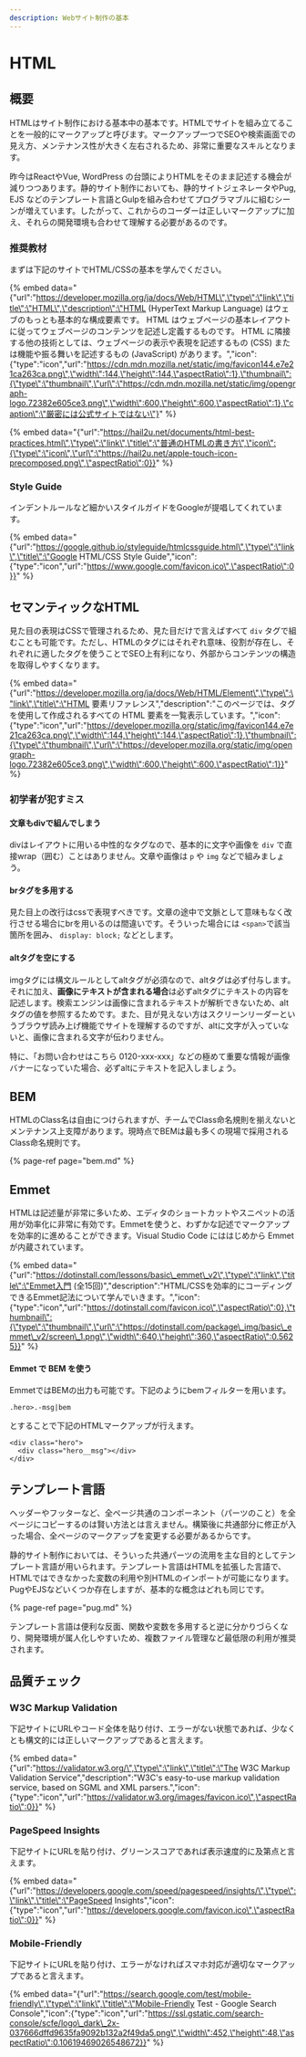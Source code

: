 ```yaml
---
description: Webサイト制作の基本
---
```


# HTML

## 概要

HTMLはサイト制作における基本中の基本です。HTMLでサイトを組み立てることを一般的にマークアップと呼びます。マークアップ一つでSEOや検索画面での見え方、メンテナンス性が大きく左右されるため、非常に重要なスキルとなります。

昨今はReactやVue, WordPress の台頭によりHTMLをそのまま記述する機会が減りつつあります。静的サイト制作においても、静的サイトジェネレータやPug, EJS などのテンプレート言語とGulpを組み合わせてプログラマブルに組むシーンが増えています。したがって、これからのコーダーは正しいマークアップに加え、それらの開発環境も合わせて理解する必要があるのです。

### 推奨教材

まずは下記のサイトでHTML/CSSの基本を学んでください。

{% embed data="{\"url\":\"https://developer.mozilla.org/ja/docs/Web/HTML\",\"type\":\"link\",\"title\":\"HTML\",\"description\":\"HTML \(HyperText Markup Language\) はウェブのもっとも基本的な構成要素です。 HTML はウェブページの基本レイアウトに従ってウェブページのコンテンツを記述し定義するものです。 HTML に隣接する他の技術としては、ウェブページの表示や表現を記述するもの \(CSS\) または機能や振る舞いを記述するもの \(JavaScript\) があります。\",\"icon\":{\"type\":\"icon\",\"url\":\"https://cdn.mdn.mozilla.net/static/img/favicon144.e7e21ca263ca.png\",\"width\":144,\"height\":144,\"aspectRatio\":1},\"thumbnail\":{\"type\":\"thumbnail\",\"url\":\"https://cdn.mdn.mozilla.net/static/img/opengraph-logo.72382e605ce3.png\",\"width\":600,\"height\":600,\"aspectRatio\":1},\"caption\":\"厳密には公式サイトではない\"}" %}

{% embed data="{\"url\":\"https://hail2u.net/documents/html-best-practices.html\",\"type\":\"link\",\"title\":\"普通のHTMLの書き方\",\"icon\":{\"type\":\"icon\",\"url\":\"https://hail2u.net/apple-touch-icon-precomposed.png\",\"aspectRatio\":0}}" %}

### Style Guide

インデントルールなど細かいスタイルガイドをGoogleが提唱してくれています。

{% embed data="{\"url\":\"https://google.github.io/styleguide/htmlcssguide.html\",\"type\":\"link\",\"title\":\"Google HTML/CSS Style Guide\",\"icon\":{\"type\":\"icon\",\"url\":\"https://www.google.com/favicon.ico\",\"aspectRatio\":0}}" %}

## セマンティックなHTML

見た目の表現はCSSで管理されるため、見た目だけで言えばすべて `div` タグで組むことも可能です。ただし、HTMLのタグにはそれぞれ意味、役割が存在し、それぞれに適したタグを使うことでSEO上有利になり、外部からコンテンツの構造を取得しやすくなります。

{% embed data="{\"url\":\"https://developer.mozilla.org/ja/docs/Web/HTML/Element\",\"type\":\"link\",\"title\":\"HTML 要素リファレンス\",\"description\":\"このページでは、タグを使用して作成されるすべての HTML 要素を一覧表示しています。\",\"icon\":{\"type\":\"icon\",\"url\":\"https://developer.mozilla.org/static/img/favicon144.e7e21ca263ca.png\",\"width\":144,\"height\":144,\"aspectRatio\":1},\"thumbnail\":{\"type\":\"thumbnail\",\"url\":\"https://developer.mozilla.org/static/img/opengraph-logo.72382e605ce3.png\",\"width\":600,\"height\":600,\"aspectRatio\":1}}" %}

### 初学者が犯すミス

#### 文章もdivで組んでしまう

divはレイアウトに用いる中性的なタグなので、基本的に文字や画像を `div` で直接wrap（囲む）ことはありません。文章や画像は `p` や `img` などで組みましょう。

#### brタグを多用する

見た目上の改行はcssで表現すべきです。文章の途中で文脈として意味もなく改行させる場合にbrを用いるのは間違いです。そういった場合には `<span>`で該当箇所を囲み、 `display: block;` などとします。

#### altタグを空にする

imgタグには構文ルールとしてaltタグが必須なので、altタグは必ず付与します。それに加え、**画像にテキストが含まれる場合**は必ずaltタグにテキストの内容を記述します。検索エンジンは画像に含まれるテキストが解析できないため、altタグの値を参照するためです。また、目が見えない方はスクリーンリーダーというブラウザ読み上げ機能でサイトを理解するのですが、altに文字が入っていないと、画像に含まれる文字が伝わりません。

特に、「お問い合わせはこちら 0120-xxx-xxx」などの極めて重要な情報が画像バナーになっていた場合、必ずaltにテキストを記入しましょう。

## BEM

HTMLのClass名は自由につけられますが、チームでClass命名規則を揃えないとメンテナンス上支障があります。現時点でBEMは最も多くの現場で採用されるClass命名規則です。

{% page-ref page="bem.md" %}

## Emmet

HTMLは記述量が非常に多いため、エディタのショートカットやスニペットの活用が効率化に非常に有効です。Emmetを使うと、わずかな記述でマークアップを効率的に進めることができます。Visual Studio Code にははじめから Emmet が内蔵されています。

{% embed data="{\"url\":\"https://dotinstall.com/lessons/basic\_emmet\_v2\",\"type\":\"link\",\"title\":\"Emmet入門 \(全15回\)\",\"description\":\"HTML/CSSを効率的にコーディングできるEmmet記法について学んでいきます。\",\"icon\":{\"type\":\"icon\",\"url\":\"https://dotinstall.com/favicon.ico\",\"aspectRatio\":0},\"thumbnail\":{\"type\":\"thumbnail\",\"url\":\"https://dotinstall.com/package\_img/basic\_emmet\_v2/screen\_1.png\",\"width\":640,\"height\":360,\"aspectRatio\":0.5625}}" %}

#### Emmet で BEM を使う

EmmetではBEMの出力も可能です。下記のようにbemフィルターを用います。

```markup
.hero>.-msg|bem
```

とすることで下記のHTMLマークアップが行えます。

```markup
<div class="hero">
  <div class="hero__msg"></div>
</div>
```

## テンプレート言語

ヘッダーやフッターなど、全ページ共通のコンポーネント（パーツのこと）を全ページにコピーするのは賢い方法とは言えません。構築後に共通部分に修正が入った場合、全ページのマークアップを変更する必要があるからです。

静的サイト制作においては、そういった共通パーツの流用を主な目的としてテンプレート言語が用いられます。テンプレート言語はHTMLを拡張した言語で、HTMLではできなかった変数の利用や別HTMLのインポートが可能になります。PugやEJSなどいくつか存在しますが、基本的な概念はどれも同じです。

{% page-ref page="pug.md" %}

テンプレート言語は便利な反面、関数や変数を多用すると逆に分かりづらくなり、開発環境が属人化しやすいため、複数ファイル管理など最低限の利用が推奨されます。

## 品質チェック

### W3C Markup Validation

下記サイトにURLやコード全体を貼り付け、エラーがない状態であれば、少なくとも構文的には正しいマークアップであると言えます。

{% embed data="{\"url\":\"https://validator.w3.org/\",\"type\":\"link\",\"title\":\"The W3C Markup Validation Service\",\"description\":\"W3C\'s easy-to-use       markup validation service, based on SGML and XML parsers.\",\"icon\":{\"type\":\"icon\",\"url\":\"https://validator.w3.org/images/favicon.ico\",\"aspectRatio\":0}}" %}

### PageSpeed Insights

下記サイトにURLを貼り付け、グリーンスコアであれば表示速度的に及第点と言えます。

{% embed data="{\"url\":\"https://developers.google.com/speed/pagespeed/insights/\",\"type\":\"link\",\"title\":\"PageSpeed Insights\",\"icon\":{\"type\":\"icon\",\"url\":\"https://developers.google.com/favicon.ico\",\"aspectRatio\":0}}" %}

### Mobile-Friendly

下記サイトにURLを貼り付け、エラーがなければスマホ対応が適切なマークアップであると言えます。

{% embed data="{\"url\":\"https://search.google.com/test/mobile-friendly\",\"type\":\"link\",\"title\":\"Mobile-Friendly Test - Google Search Console\",\"icon\":{\"type\":\"icon\",\"url\":\"https://ssl.gstatic.com/search-console/scfe/logo\_dark\_2x-037666dffd9635fa9092b132a2f49da5.png\",\"width\":452,\"height\":48,\"aspectRatio\":0.10619469026548672}}" %}

